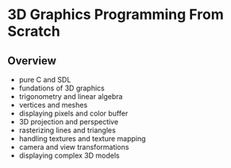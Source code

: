 

# 3D Graphics Programming From Scratch


## Overview

-   pure C and SDL
-   fundations of 3D graphics
-   trigonometry and linear algebra
-   vertices and meshes
-   displaying pixels and color buffer
-   3D projection and perspective
-   rasterizing lines and triangles
-   handling textures and texture mapping
-   camera and view transformations
-   displaying complex 3D models

